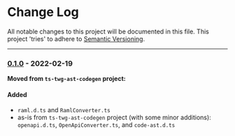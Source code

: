 ﻿# Change Log
All notable changes to this project will be documented in this file.
This project 'tries' to adhere to [Semantic Versioning](http://semver.org/).


--------
### [0.1.0](https://github.com/TeamworkGuy2/ts-open-api-spec/commit/) - 2022-02-19
**Moved from `ts-twg-ast-codegen` project:**
#### Added
* `raml.d.ts` and `RamlConverter.ts`
* as-is from `ts-twg-ast-codegen` project (with some minor additions): `openapi.d.ts`, `OpenApiConverter.ts`, and `code-ast.d.ts`
